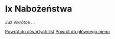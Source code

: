 # <span class="status status-list"><span class="status status-list">Ix</span> Nabożeństwa</span>
Już wkrótce ...

[Powrót do otwartych list](jak_zaczac_czyli_o_otwartych_listach.md)
[Powrót do głównego menu](index.md)
